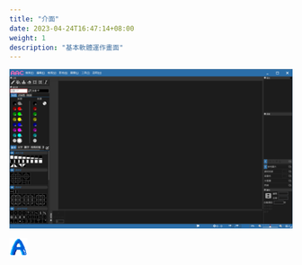 ```yaml
---
title: "介面"
date: 2023-04-24T16:47:14+08:00
weight: 1
description: "基本軟體運作畫面"
---
```


![Imageeee](images/basic/ui.png?width=20vw)

![Imageeee](images/favicon/favicon-32x32.png)